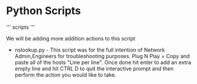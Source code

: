 # Python Scripts 
'''
scripts
'''

We will be adding more addition actions to this script

* nslookup.py - This script was for the full intention of Network Admin,Engineers for troubleshooting purposes. Plug N Play = Copy and paste all of the hosts "Line per line". Once done hit enter to add an extra empty line and hit CTRL D to quit the interactive prompt and then perform the action you would like to take.




